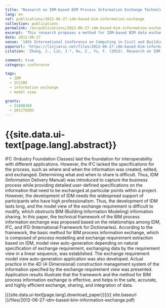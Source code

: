 ```yaml
---
title: "Research on IDM-based BIM Process Information Exchange Technology"
lang: en
ref: publications/2012-06-27-idm-based-bim-information-exchange
collection: publications
permalink: /en/publications/2012-06-27-idm-based-bim-information-exchange
excerpt: 'This research proposes a method for IDM-based BIM data exchange.'
date: 2012-06-27
venue: '14th International Conference on Computing in Civil and Building Engineering'
paperurl: 'https://linjiarui.net/files/2012-06-27-idm-based-bim-information-exchange.pdf'
citation: 'Zhang, J., Lin, J.*, Hu, Z., Yu, F. (2012). Research on IDM-based BIM Process Information Exchange Technology. <i>Proceedings of the 14th International Conference on Computing in Civil and Building Engineering</i>. Moscow, Russia.'

comment: true
category: conference

tags: 
  - IDM
  - ICCCBE
  - information exchange
  - model view

grants:
  - 51008168
  - 2011THZ03
---
```



{{site.data.ui-text[page.lang].abstract}}
====

IFC (Industry Foundation Classes) laid the foundation for interoperability with different applications. However, the IFC lacked the specifications for the process, such as where and when the information was created, edited, and exchanged. Determining what and when to share is difficult. Thus, IDM (Information Delivery Manual) was introduced to capture the business process while providing detailed user-defined specifications on the information that need to be exchanged at particular points within a project. However, the development of IDM needs the widespread support of participants who have high professionalism. Thus, the development of IDM lasts long, and the model view of the exchange requirement is difficult to modify, which obstructs BIM (Building Information Modeling) information sharing. In this paper, the technical framework of the BIM process information exchange was proposed based on the relationships among IDM, IFC, and IFD (International Framework for Dictionaries). According to the framework, the basic method for BIM process information exchange, which is composed of process modelling and exchange requirement extraction based on IDM, model view auto-generation depending on natural specification of exchange requirement, exchanging data by the requirement view in a linear sequence, was established. The exchange requirement model view auto-generation application was also developed. Actual practice in the 4D (4-Dimensional) construction management system of the information specified by the exchange requirement view was presented. Application results illustrate that the framework and the method for BIM process information exchange is effective, and helps in the safe, accurate, and highly efficient exchange, sharing, and integration of data. 

[{{site.data.ui-text[page.lang].download_paper}}]({{ site.baseurl }}/files/2012-06-27-idm-based-bim-information-exchange.pdf)
